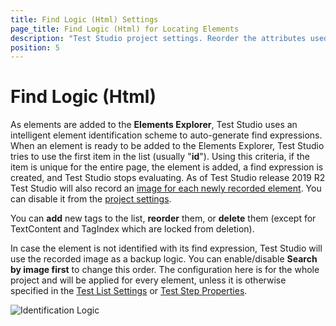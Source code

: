 ```yaml
---
title: Find Logic (Html) Settings
page_title: Find Logic (Html) for Locating Elements
description: "Test Studio project settings. Reorder the attributes used when building the Find logic for recorded elements in Test Studio recording test. Use custom attributes in the default find logic used to record new elements in Test Studio recording/test."
position: 5
---
```

# Find Logic (Html)

As elements are added to the **Elements Explorer**, Test Studio uses an intelligent element identification scheme to auto-generate find expressions. When an element is ready to be added to the Elements Explorer, Test Studio tries to use the first item in the list (usually "**id**"). Using this criteria, if the item is unique for the entire page, the element is added, a find expression is created, and Test Studio stops evaluating. As of Test Studio release 2019 R2 Test Studio will also record an <a href="/features/elements-explorer/find-element-by-image" target="_blank">image for each newly recorded element</a>. You can disable it from the <a href="/features/project-settings/element-images" target="_blank">project settings</a>.<br> 

You can **add** new tags to the list, **reorder** them, or **delete** them (except for TextContent and TagIndex which are locked from deletion).

In case the element is not identified with its find expression, Test Studio will use the recorded image as a backup logic. You can enable/disable **Search by image first** to change this order. The configuration here is for the whole project and will be applied for every element, unless it is otherwise specified in the <a href="/general-information/test-execution/test-list-settings" target="_blank">Test List Settings</a> or <a href="/features/test-maintenance/test-step-properties" target="_blank">Test Step Properties</a>.

![Identification Logic][1]

[1]: /img/features/project-settings/find-logic/fig1.png
